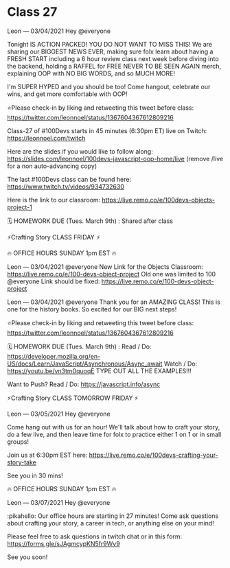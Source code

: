 # Class 27

Leon — 03/04/2021
Hey @everyone 

Tonight IS ACTION PACKED! YOU DO NOT WANT TO MISS THIS! We are sharing our BIGGEST NEWS EVER, making sure folx learn about having a FRESH START including a 6 hour review class next week before diving into the backend, holding a RAFFEL for FREE NEVER TO BE SEEN AGAIN merch, explaining OOP with NO BIG WORDS, and so MUCH MORE! 

I'm SUPER HYPED and you should be too! Come hangout, celebrate our wins, and get more comfortable with OOP! 

⭐️Please check-in by liking and retweeting this tweet before class: https://twitter.com/leonnoel/status/1367604367612809216

Class-27 of #100Devs starts in 45 minutes (6:30pm ET) live on Twitch: https://leonnoel.com/twitch

Here are the slides if you would like to follow along: https://slides.com/leonnoel/100devs-javascript-oop-home/live (remove /live for a non auto-advancing  copy)

The last #100Devs class can be found here: https://www.twitch.tv/videos/934732630

Here is the link to our classroom: https://live.remo.co/e/100devs-objects-project-1

 
🗓 HOMEWORK DUE (Tues. March 9th) :
Shared after class

⚡️Crafting Story CLASS FRIDAY ⚡️

 🔥  OFFICE HOURS SUNDAY 1pm EST  🔥





Leon — 03/04/2021
@everyone New Link for the Objects Classroom: https://live.remo.co/e/100-devs-object-project Old one was limited to 100
@everyone Link should be fixed: https://live.remo.co/e/100-devs-object-project





Leon — 03/04/2021
@everyone Thank you for an AMAZING CLASS! This is one for the history books. So excited for our BIG next steps!

⭐️Please check-in by liking and retweeting this tweet before class: https://twitter.com/leonnoel/status/1367604367612809216

🗓 HOMEWORK DUE (Tues. March 9th) :
Read / Do: https://developer.mozilla.org/en-US/docs/Learn/JavaScript/Asynchronous/Async_await
Watch / Do: https://youtu.be/vn3tm0quoqE
TYPE OUT ALL THE EXAMPLES!!!

Want to Push?
Read / Do: https://javascript.info/async

⚡️Crafting Story CLASS TOMORROW FRIDAY ⚡️







Leon — 03/05/2021
Hey @everyone 

Come hang out with us for an hour! We'll talk about how to craft your story, do a few live, and then leave time for folx to practice either 1 on 1 or in small groups!

Join us at 6:30pm EST here: https://live.remo.co/e/100devs-crafting-your-story-take

See you in 30 mins! 

🔥  OFFICE HOURS SUNDAY 1pm EST  🔥





Leon — 03/07/2021
Hey @everyone 

:pikahello:  Our office hours are starting in 27 minutes! Come ask questions about crafting your story, a career in tech, or anything else on your mind! 

 Please feel free to ask questions in twitch chat or in this form: https://forms.gle/sJAgmcypKN5fr9Wv9

See you soon!




